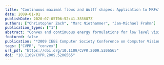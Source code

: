```yaml
---
title: "Continuous maximal flows and Wulff shapes: Application to MRFs"
date: 2009-01-01
publishDate: 2020-07-05T06:52:41.383687Z
authors: ["Christopher Zach", "Marc Niethammer", "Jan-Michael Frahm"]
publication_types: ["1"]
abstract: "Convex and continuous energy formulations for low level vision problems enable efficient search procedures for the corresponding globally optimal solutions. In this work we extend the well-established continuous, isotropic capacity-based maximal flow framework to the anisotropic setting. By using powerful results from convex analysis, a very simple and efficient minimization procedure is derived. Further, we show that many important properties carry over to the new anisotropic framework, e.g. globally optimal binary results can be achieved simply by thresholding the continuous solution. In addition, we unify the anisotropic continuous maximal flow approach with a recently proposed convex and continuous formulation for Markov random fields, thereby allowing more general smoothness priors to be incorporated. Dense stereo results are included to illustrate the capabilities of the proposed approach."
featured: false
publication: "*2009 IEEE Computer Society Conference on Computer Vision and Pattern Recognition (CVPR 2009), 20-25 June 2009, Miami, Florida, USA*"
tags: ["CVPR", "convex"]
url_pdf: "https://doi.org/10.1109/CVPR.2009.5206565"
doi: "10.1109/CVPR.2009.5206565"
---
```


